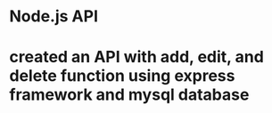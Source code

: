 # Node.js API
# created an API with add, edit, and delete function using express framework and mysql database
